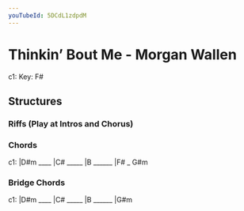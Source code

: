 ```yaml
---
youTubeId: 5DCdL1zdpdM
---
```


# Thinkin’ Bout Me - Morgan Wallen

c1: Key: F#

## Structures

### Riffs (Play at Intros and Chorus)

### Chords

c1: |D#m ____ |C# _____ |B ______ |F# _ G#m

### Bridge Chords

c1: |D#m ____ |C# _____ |B ______ |G#m
